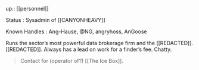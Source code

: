 ---
---
up:: [[personnel]]

Status
: Sysadmin of [[CANYONHEAVY]]

Known Handles
: Ang-Hause, @NG, angryhoss, AnGoose

Runs the sector’s most powerful data brokerage firm and the [[REDACTED]]. [[REDACTED]]. Always has a lead on work for a finder’s fee. Chatty.

> Contact for (operator of?) [[The Ice Box]]. 


